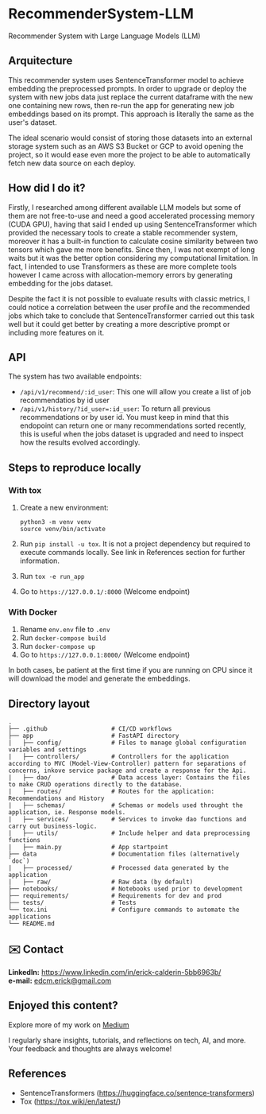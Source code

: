# RecommenderSystem-LLM
Recommender System with Large Language Models (LLM)

## Arquitecture

This recommender system uses SentenceTransformer model to achieve embedding the
preprocessed prompts. 
In order to upgrade or deploy the system with new jobs data just replace the current dataframe with the new one containing new rows, then re-run the app for generating new job embeddings based on its prompt. This approach is literally the same as the user's dataset.

The ideal scenario would consist of storing those datasets into an external storage system such as an AWS S3 Bucket or GCP to avoid opening the project, so it would ease even more the project to be able to automatically fetch new data source on each deploy.


## How did I do it?
Firstly, I researched among different available LLM models but some of them are not free-to-use and need a good accelerated processing memory (CUDA GPU), having that said I ended up using SentenceTransformer which provided the necessary tools to create a stable recommender system, moreover it has a built-in function to calculate cosine similarity between two tensors which gave me more benefits. Since then, I was not exempt of long waits but it was the better option considering my computational limitation. In fact, I intended to use Transformers as these are more complete tools however I came across with allocation-memory errors by generating embedding for the jobs dataset.

Despite the fact it is not possible to evaluate results with classic metrics, I could notice a correlation between the user profile and the recommended jobs which take to conclude that SentenceTransformer carried out this task well but it could get better by creating a more descriptive prompt or including more features on it.

## API
The system has two available endpoints:
* `/api/v1/recommend/:id_user`: This one will allow you create a list of job recommendatios by id user
* `/api/v1/history/?id_user=:id_user`: To return all previous recommendations or by user id. You must keep in mind that this endopoint can return one or many recommendations sorted recently, this is useful when the jobs dataset is upgraded and need to inspect how the results evolved accordingly.

## Steps to reproduce locally

### With tox
 1. Create a new environment:

    `python3 -m venv venv`  
    `source venv/bin/activate`
 1. Run `pip install -u tox`. It is not a project dependency but required to execute commands locally. See link in References section for further information.
 2. Run `tox -e run_app`
 3. Go to `https://127.0.0.1/:8000` (Welcome endpoint)

### With Docker
 1. Rename `env.env` file to `.env`
 2. Run `docker-compose build`
 3. Run `docker-compose up`
 4. Go to `https://127.0.0.1:8000/` (Welcome endpoint)

In both cases, be patient at the first time if you are running on CPU since it will download the model and generate the embeddings.

## Directory layout
```
.
├── .github                  # CI/CD workflows
├── app                      # FastAPI directory
|   ├── config/              # Files to manage global configuration variables and settings
|   ├── controllers/         # Controllers for the application according to MVC (Model-View-Controller) pattern for separations of concerns, inkove service package and create a response for the Api.
|   ├── dao/                 # Data access layer: Contains the files to make CRUD operations directly to the database.
|   ├── routes/              # Routes for the application: Recommendations and History
|   ├── schemas/             # Schemas or models used throught the application, ie. Response models.
|   ├── services/            # Services to invoke dao functions and carry out business-logic.
|   ├── utils/               # Include helper and data preprocessing functions
|   ├── main.py              # App startpoint
├── data                     # Documentation files (alternatively `doc`)
|   ├── processed/           # Processed data generated by the application
|   ├── raw/                 # Raw data (by default)
├── notebooks/               # Notebooks used prior to development
├── requirements/            # Requirements for dev and prod
├── tests/                   # Tests
└── tox.ini                  # Configure commands to automate the applications
└── README.md
```

## ✉️ Contact
**LinkedIn:** https://www.linkedin.com/in/erick-calderin-5bb6963b/  
**e-mail:** edcm.erick@gmail.com

## Enjoyed this content?
Explore more of my work on [Medium](https://medium.com/@erickcalderin) 

I regularly share insights, tutorials, and reflections on tech, AI, and more. Your feedback and thoughts are always welcome!

## References
* SentenceTransformers (https://huggingface.co/sentence-transformers)
* Tox (https://tox.wiki/en/latest/)
